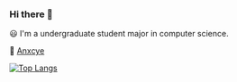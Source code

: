 ### Hi there 👋

<!--
**Anxcye/Anxcye** is a ✨ _special_ ✨ repository because its `README.md` (this file) appears on your GitHub profile.

Here are some ideas to get you started:

- 🔭 I’m currently working on ...
- 🌱 I’m currently learning ...
- 👯 I’m looking to collaborate on ...
- 🤔 I’m looking for help with ...
- 💬 Ask me about ...
- 📫 How to reach me: ...
- 😄 Pronouns: ...
- ⚡ Fun fact: ...
-->
😃 I'm a undergraduate student major in computer science.



🔗 [Anxcye](https://Anxcye.com)
<!--[![Anurag's GitHub stats](https://github-readme-stats.vercel.app/api?username=Anxcye&count_private=true)](https://github.com/anuraghazra/github-readme-stats)-->

[![Top Langs](https://github-readme-stats.vercel.app/api/top-langs/?username=Anxcye&exclude_repo=Chisel-Bootmap-Chinese&langs_count=10&layout=compact)](https://github.com/anuraghazra/github-readme-stats)
